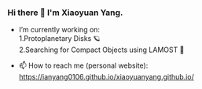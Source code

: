 ### Hi there 👋 I'm Xiaoyuan Yang.
- I’m currently working on:  
  1.Protoplanetary Disks 🪐  
  2.Searching for Compact Objects using LAMOST 🔭  
      
- 📫 How to reach me (personal website): https://ianyang0106.github.io/xiaoyuanyang.github.io/

